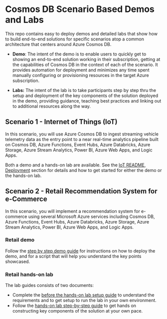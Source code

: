 # Cosmos DB Scenario Based Demos and Labs

This repo contains easy to deploy demos and detailed labs that show how to build end-to-end solutions for specific scenarios atop a common architecture that centers around Azure Cosmos DB.  

- **Demo**: The intent of the demo is to enable users to quickly get to showing an end-to-end solution working in their subscription, getting at the capabilities of Cosmos DB in the context of each of the scenario. It provides automation for deployment and minimizes any time spent manually configuring or provisioning resources in the target Azure subscription.

- **Labs:** The intent of the lab is to take participants step by step thru the setup and deployment of the key components of the solution deployed in the demo, providing guidance, teaching best practices and linking out to additional resources along the way.

##  Scenario 1 - Internet of Things (IoT)

In this scenario, you will use Azure Cosmos DB to ingest streaming vehicle telemetry data as the entry point to a near real-time analytics pipeline built on Cosmos DB, Azure Functions, Event Hubs, Azure Databricks, Azure Storage, Azure Stream Analytics, Power BI, Azure Web Apps, and Logic Apps.

Both a demo and a hands-on lab are available. See the [IoT README](./IoT/README.md), [Deployment](./IoT/README.md#deployment) section for details and how to get started for either the demo or the hands-on lab.

##  Scenario 2 - Retail Recommendation System for e-Commerce

In this scenario, you will  implement a recommendation system for e-commerce using several Microsoft Azure services including Cosmos DB, Azure Functions, Event Hubs, Azure Databricks, Azure Storage, Azure Stream Analytics, Power BI, Azure Web Apps, and Logic Apps.

### Retail demo

Follow the [step by step demo guide](./Retail/Demo%20step-by-step%20-%20Cosmos%20DB%20scenario-based%20demo%20-%20Retail.md) for instructions on how to deploy the demo, and for a script that will help you understand the key points showcased. 


### Retail hands-on lab

The lab guides consists of two documents:

- Complete the [before the hands-on lab setup guide](./Retail/Before%20the%20HOL%20-%20Cosmos%20DB%20scenario-based%20labs%20-%20Retail.md) to understand the requirements and to get setup to run the lab in your own environment.
- Follow the [hands-on lab step-by-step guide](./Retail/HOL%20step-by-step%20-%20Cosmos%20DB%20scenario-based%20labs%20-%20Retail.md) to get hands on constructing key components of the solution at your own pace.
